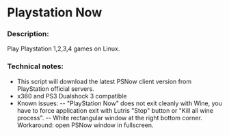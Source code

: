 # Playstation Now

### Description:
Play Playstation 1,2,3,4 games on Linux.

### Technical notes:
- This script will download the latest PSNow client version from PlayStation official servers.
- x360 and PS3 Dualshock 3 compatible
- Known issues: 
-- "PlayStation Now" does not exit cleanly with Wine, you have to force application exit with Lutris "Stop" button or "Kill all wine process".
-- White rectangular window at the right bottom corner. Workaround: open PSNow window in fullscreen.

